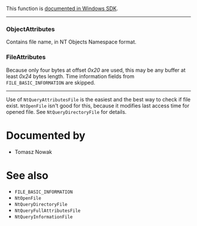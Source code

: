 This function is [documented in Windows SDK](https://learn.microsoft.com/en-us/windows/win32/devnotes/ntqueryattributesfile).

---

### ObjectAttributes

Contains file name, in NT Objects Namespace format.

### FileAttributes

Because only four bytes at offset *0x20* are used, this may be any buffer at least *0x24* bytes length. Time information fields from `FILE_BASIC_INFORMATION` are skipped.

---

Use of `NtQueryAttributesFile` is the easiest and the best way to check if file exist. `NtOpenFile` isn't good for this, because it modifies last access time for opened file. See `NtQueryDirectoryFile` for details.

# Documented by

* Tomasz Nowak

# See also

* `FILE_BASIC_INFORMATION`
* `NtOpenFile`
* `NtQueryDirectoryFile`
* `NtQueryFullAttributesFile`
* `NtQueryInformationFile`
